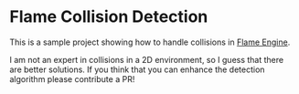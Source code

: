 # Flame Collision Detection

This is a sample project showing how to handle collisions in [Flame Engine](https://flame-engine.org/).

I am not an expert in collisions in a 2D environment, so I guess that there are better solutions. If you think that you can enhance the detection algorithm please contribute a PR!